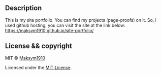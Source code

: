 ## Description

This is my site portfolio. You can find my projects (page-proofs) on it. So, I used github hosting, you can visit the site at the link below:
https://maksym1910.github.io/site-portfolio/

## License && copyright

MIT © [Maksym1910](https://github.com/Maksym1910)

Licensed under the [MIT License](LICENSE).